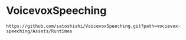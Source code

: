 # VoicevoxSpeeching

```
https://github.com/satoshishi/VoicevoxSpeeching.git?path=vocievox-speeching/Assets/Runtimes
```
